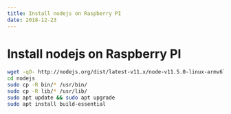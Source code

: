 ```yaml
---
title: Install nodejs on Raspberry PI
date: 2018-12-23
---
```


# Install nodejs on Raspberry PI


```bash
wget -qO- http://nodejs.org/dist/latest-v11.x/node-v11.5.0-linux-armv6l.tar.xz | tar xvz -C ./nodejs
cd nodejs
sudo cp -R bin/* /usr/bin/
sudo cp -R lib/* /usr/lib/
sudo apt update && sudo apt upgrade
sudo apt install build-essential
```